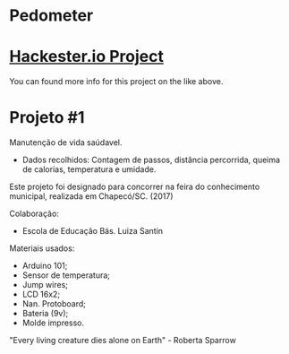 # Pedometer

# [Hackester.io Project](https://www.hackster.io/franktheliving/pedometer-ef494b) 
You can found more info for this project on the like above. 

# Projeto #1
Manutenção de vida saúdavel.
- Dados recolhidos: Contagem de passos, distância percorrida, queima de calorias, temperatura e umidade.

Este projeto foi designado para concorrer na feira do conhecimento municipal, realizada em Chapecó/SC.
(2017)

Colaboração:

 - Escola de Educação Bás. Luiza Santin

Materiais usados:

 - Arduino 101;
 - Sensor de temperatura;
 - Jump wires;
 - LCD 16x2;
 - Nan. Protoboard;
 - Bateria (9v);
 - Molde impresso.

"Every living creature dies alone on Earth"
                            - Roberta Sparrow
